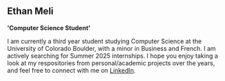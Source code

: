 ## Ethan Meli
**'Computer Science Student'**
<p>
  I am currently a third year student studying Computer Science at the University of Colorado Boulder, with a minor in Business and French. I am actively searching for Summer 2025 internships. I hope you enjoy taking a look at my respositories from personal/academic projects over the years, and feel free to connect with me on <a href="https://www.linkedin.com/in/ethan-meli-b14861256/" target="_blank">LinkedIn</a>.
</p>
